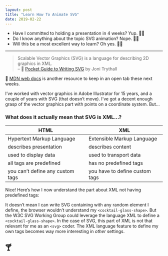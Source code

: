 ```yaml
---
layout: post
title: "Learn How To Animate SVG"
date: 2019-02-22
---
```


- Have I committed to holding a presentation in 4 weeks? Yup. 🙋‍♀️
- Do I know anything about the topic SVG animation? Nope. 🤷‍♀️
- Will this be a most excellent way to learn? Oh yes. 👩‍💻

---

> Scalable Vector Graphics (SVG) is a language for describing 2D graphics in XML. <br>
> – 🍒 [Pocket Guide to Writing SVG](http://svgpocketguide.com/) by Joni Trythall

🦕 [MDN web docs](https://developer.mozilla.org/en-US/docs/Web/SVG) is another resource to keep in an open tab these next weeks.

I’ve worked with vector graphics in Adobe Illustrator for 15 years, and a couple of years with SVG (that doesn’t move). I’ve got a decent enough grasp of the vector graphics part with points on a&nbsp;coordinate system. But…

### What does it actually mean that SVG is XML…?

| HTML                             | XML                            |
| -------------------------------- | ------------------------------ |
| Hypertext Markup Language        | Extensible Markup Language     |
| describes presentation           | describes content              |
| used to display data             | used to transport data         |
| all tags are predefined          | has no predefined tags         |
| you can’t define any custom tags | you have to define custom tags |

Nice! Here’s how I now understand the part about XML not having predefined tags:

It doesn’t mean I can write SVG containing with any random element I define, the browser wouldn’t understand my `<cocktail-glass-shape>`. But the W3C SVG Working Group could leverage the language XML to define a `<cocktail-glass-shape>`. In the case of SVG, this part of XML is not that relevant for me as an `<svg>` coder. The XML language feature to define my own tags becomes way more interesting in _other_ settings.

## 🍸
